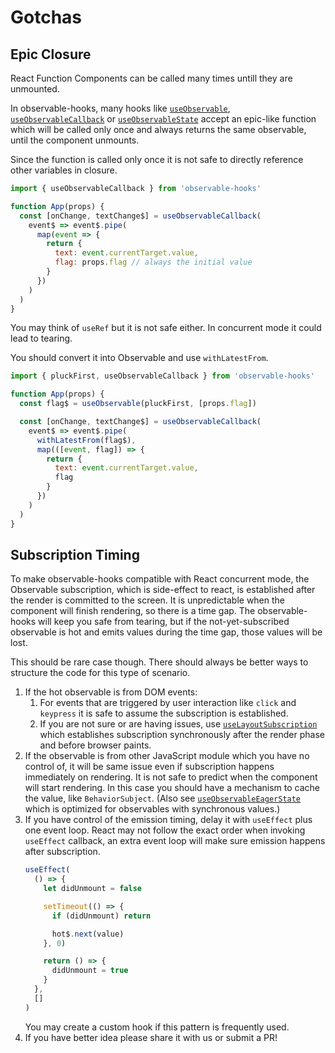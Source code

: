 # Gotchas

## Epic Closure

React Function Components can be called many times untill they are unmounted.

In observable-hooks, many hooks like [`useObservable`](#useobservable), [`useObservableCallback`](#useobservablecallback) or [`useObservableState`](#useobservablestate) accept an epic-like function which will be called only once and always returns the same observable, until the component unmounts.

Since the function is called only once it is not safe to directly reference other variables in closure.

```javascript
import { useObservableCallback } from 'observable-hooks'

function App(props) {
  const [onChange, textChange$] = useObservableCallback(
    event$ => event$.pipe(
      map(event => {
        return {
          text: event.currentTarget.value,
          flag: props.flag // always the initial value
        }
      })
    )
  )
}
```

You may think of `useRef` but it is not safe either. In concurrent mode it could lead to tearing.

You should convert it into Observable and use `withLatestFrom`.

```javascript
import { pluckFirst, useObservableCallback } from 'observable-hooks'

function App(props) {
  const flag$ = useObservable(pluckFirst, [props.flag])

  const [onChange, textChange$] = useObservableCallback(
    event$ => event$.pipe(
      withLatestFrom(flag$),
      map(([event, flag]) => {
        return {
          text: event.currentTarget.value,
          flag
        }
      })
    )
  )
}
```

## Subscription Timing

To make observable-hooks compatible with React concurrent mode, the Observable subscription, which is side-effect to react, is established after the render is committed to the screen. It is unpredictable when the component will finish rendering, so there is a time gap. The observable-hooks will keep you safe from tearing, but if the not-yet-subscribed observable is hot and emits values during the time gap, those values will be lost.

This should be rare case though. There should always be better ways to structure the code for this type of scenario.

1. If the hot observable is from DOM events:
   1. For events that are triggered by user interaction like `click` and `keypress` it is safe to assume the subscription is established.
   2. If you are not sure or are having issues, use [`useLayoutSubscription`][useLayoutSubscription] which establishes subscription synchronously after the render phase and before browser paints.
2. If the observable is from other JavaScript module which you have no control of, it will be same issue even if subscription happens immediately on rendering. It is not safe to predict when the component will start rendering. In this case you should have a mechanism to cache the value, like `BehaviorSubject`. (Also see [`useObservableEagerState`][useObservableEagerState] which is optimized for observables with synchronous values.)
3. If you have control of the emission timing, delay it with `useEffect` plus one event loop. React may not follow the exact order when invoking `useEffect` callback, an extra event loop will make sure emission happens after subscription.
   ```js
   useEffect(
     () => {
       let didUnmount = false

       setTimeout(() => {
         if (didUnmount) return

         hot$.next(value)
       }, 0)

       return () => {
         didUnmount = true
       }
     },
     []
   )
   ```
   You may create a custom hook if this pattern is frequently used.
4. If you have better idea please share it with us or submit a PR!


[useLayoutSubscription]: ../api/README.md#uselayoutsubscription
[useObservableEagerState]: ../api/README.md#useobservableeagerstate
